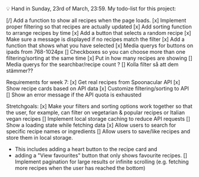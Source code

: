 💡 Hand in Sunday, 23rd of March, 23:59.
My todo-list for this project:

[/] Add a function to show all recipes when the page loads.
[x] Implement proper filtering so that recipes are actually updated
[x] Add sorting function to arrange recipes by time
[x] Add a button that selects a random recipe
[x] Make sure a message is displayed if no recipes match the filter
[x] Add a function that shows what you have selected
[x] Media querys for buttons on ipads from 768-1024px
[] Checkboxes so you can choose more than one filtering/sorting at the same time
[x] Put in how many recipes are showing
[] Media querys for the searchbar/recipe count ?
[] Kolla filter så att dem stämmer??


Requirements for week 7: 
[x] Get real recipes from Spoonacular API 
[x] Show recipe cards based on API data 
[x] Customize filtering/sorting to API 
[] Show an error message if the API quota is exhausted

Stretchgoals: 
[x] Make your filters and sorting options work together so that the user, for example, can filter on vegetarian & popular recipes or Italian vegan recipes
[] Implement local storage caching to reduce API requests
[] Show a loading state while fetching data
[x] Allow users to search for specific recipe names or ingredients
[] Allow users to save/like recipes and store them in local storage. 
- This includes adding a heart button to the recipe card and 
- adding a "View favourites" button that only shows favourite recipes.
[] Implement pagination for large results or infinite scrolling (e.g. fetching more recipes when the user has reached the bottom)